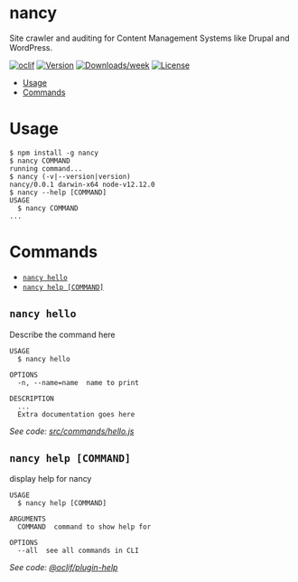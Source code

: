 nancy
=====

Site crawler and auditing for Content Management Systems like Drupal and WordPress.

[![oclif](https://img.shields.io/badge/cli-oclif-brightgreen.svg)](https://oclif.io)
[![Version](https://img.shields.io/npm/v/nancy.svg)](https://npmjs.org/package/nancy)
[![Downloads/week](https://img.shields.io/npm/dw/nancy.svg)](https://npmjs.org/package/nancy)
[![License](https://img.shields.io/npm/l/nancy.svg)](https://github.com/kyletaylored/nancy/blob/master/package.json)

<!-- toc -->
* [Usage](#usage)
* [Commands](#commands)
<!-- tocstop -->
# Usage
<!-- usage -->
```sh-session
$ npm install -g nancy
$ nancy COMMAND
running command...
$ nancy (-v|--version|version)
nancy/0.0.1 darwin-x64 node-v12.12.0
$ nancy --help [COMMAND]
USAGE
  $ nancy COMMAND
...
```
<!-- usagestop -->
# Commands
<!-- commands -->
* [`nancy hello`](#nancy-hello)
* [`nancy help [COMMAND]`](#nancy-help-command)

## `nancy hello`

Describe the command here

```
USAGE
  $ nancy hello

OPTIONS
  -n, --name=name  name to print

DESCRIPTION
  ...
  Extra documentation goes here
```

_See code: [src/commands/hello.js](https://github.com/kyletaylored/nancy/blob/v0.0.1/src/commands/hello.js)_

## `nancy help [COMMAND]`

display help for nancy

```
USAGE
  $ nancy help [COMMAND]

ARGUMENTS
  COMMAND  command to show help for

OPTIONS
  --all  see all commands in CLI
```

_See code: [@oclif/plugin-help](https://github.com/oclif/plugin-help/blob/v2.2.3/src/commands/help.ts)_
<!-- commandsstop -->
